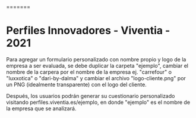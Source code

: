 =======
# Perfiles Innovadores - Viventia - 2021
Para agregar un formulario personalizado con nombre propio y logo de la empresa a ser evaluada, se debe duplicar la carpeta "ejemplo", cambiar el nombre de la carpera por el nombre de la empresa ej. "carrefour" o "luxxotica" o "dari-by-dalma" y cambiar el archivo "logo-cliente.png" por un PNG (idealmente transparente) con el logo del cliente. 

Después, los usuarios podrán generar su cuestionario personalizado visitando perfiles.viventia.es/ejemplo, en donde "ejemplo" es el nombre de la empresa que se analizará. 